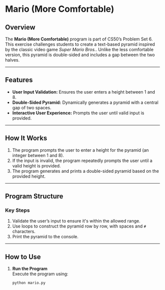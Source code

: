 # Mario (More Comfortable)

## Overview
The **Mario (More Comfortable)** program is part of CS50’s Problem Set 6. This exercise challenges students to create a text-based pyramid inspired by the classic video game *Super Mario Bros.*. Unlike the less comfortable version, this pyramid is double-sided and includes a gap between the two halves.

---

## Features
- **User Input Validation:** Ensures the user enters a height between 1 and 8.
- **Double-Sided Pyramid:** Dynamically generates a pyramid with a central gap of two spaces.
- **Interactive User Experience:** Prompts the user until valid input is provided.

---

## How It Works
1. The program prompts the user to enter a height for the pyramid (an integer between 1 and 8).
2. If the input is invalid, the program repeatedly prompts the user until a valid height is provided.
3. The program generates and prints a double-sided pyramid based on the provided height.

---

## Program Structure
### Key Steps
1. Validate the user’s input to ensure it's within the allowed range.
2. Use loops to construct the pyramid row by row, with spaces and `#` characters.
3. Print the pyramid to the console.

---

## How to Use
1. **Run the Program**  
   Execute the program using:
   ```bash
   python mario.py
